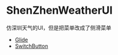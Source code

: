 # ShenZhenWeatherUI

仿深圳天气的UI，但是把菜单改成了侧滑菜单
+ [Glide](https://github.com/bumptech/glide)
+ [SwitchButton](https://github.com/iielse/SwitchButton)
